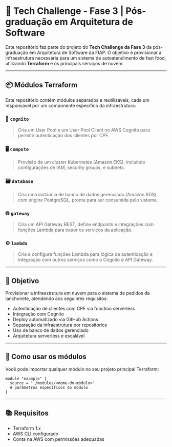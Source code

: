 # 🍔 Tech Challenge - Fase 3 | Pós-graduação em Arquitetura de Software

Este repositório faz parte do projeto do **Tech Challenge da Fase 3** da pós-graduação em Arquitetura de Software da FIAP. O objetivo é provisionar a infraestrutura necessária para um sistema de autoatendimento de fast food, utilizando **Terraform** e os principais serviços de nuvem.

---

## 📦 Módulos Terraform

Este repositório contém módulos separados e reutilizáveis, cada um responsável por um componente específico da infraestrutura:

### 🔐 `cognito`
> Cria um User Pool e um User Pool Client no AWS Cognito para permitir autenticação dos clientes por CPF.

### 🖥️ `compute`
> Provisão de um cluster Kubernetes (Amazon EKS), incluindo configurações de IAM, security groups, e subnets.

### 🗃️ `database`
> Cria uma instância de banco de dados gerenciado (Amazon RDS) com engine PostgreSQL, pronta para ser consumida pelo sistema.

### 🌐 `gateway`
> Cria um API Gateway REST, define endpoints e integrações com funções Lambda para expor os serviços da aplicação.

### ⚙️ `lambda`
> Cria e configura funções Lambda para lógica de autenticação e integração com outros serviços como o Cognito e API Gateway.

---

## 🎯 Objetivo

Provisionar a infraestrutura em nuvem para o sistema de pedidos da lanchonete, atendendo aos seguintes requisitos:

- Autenticação de clientes com CPF via function serverless
- Integração com Cognito
- Deploy automatizado via GitHub Actions
- Separação da infraestrutura por repositórios
- Uso de banco de dados gerenciado
- Arquitetura serverless e escalável

---

## 🚀 Como usar os módulos

Você pode importar qualquer módulo no seu projeto principal Terraform:

```hcl
module "example" {
  source = "./modules/<nome-do-módulo>"
  # parâmetros específicos do módulo
}
```

---

## 📚 Requisitos

- Terraform 1.x
- AWS CLI configurado
- Conta na AWS com permissões adequadas